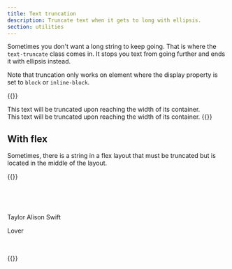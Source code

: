 ```yaml
---
title: Text truncation
description: Truncate text when it gets to long with ellipsis.
section: utilities
---
```


Sometimes you don't want a long string to keep going. That is where the `text-truncate` class comes in. It stops you text from going further and ends it with ellipsis instead.

Note that truncation only works on element where the display property is set to `block` or `inline-block`.

{{<example>}}
<div class="grid grid-3">
  <div class="text-truncate">
    This text will be truncated upon reaching the width of its container.
  </div>
</div>
<span class="d-inline-block text-truncate" style="max-width: 120px;">
  This text will be truncated upon reaching the width of its container.
</span>
{{</example>}}

## With flex
Sometimes, there is a string in a flex layout that must be truncated but is located in the middle of the layout.

{{<example>}}
<div class="d-flex flex-row align-items-center p-2 pe-3 border rounded" style="max-width: 260px;">
  <div class="bg-pink rounded-sm me-2 flex-shrink-0" style="width: 48px; height: 48px;"></div>
  <div class="flex-auto min-w-0">
    <p class="fw-bold d-block text-truncate mw-0 m-0">Taylor Alison Swift</p>
    <p class="text-muted text-small m-0">Lover</p>
  </div>
  <div class="bg-light rounded-pill ms-3 flex-shrink-0 d-flex justify-content-center align-items-center" style="width: 32px; height: 32px;">
    <i class="vi vi-plus"></i>
  </div>
</div>
{{</example>}}
